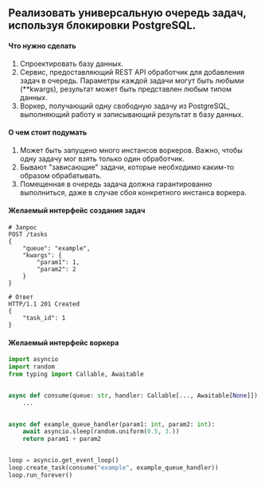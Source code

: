 ## Реализовать универсальную очередь задач, используя блокировки PostgreSQL.

#### Что нужно сделать
1) Спроектировать базу данных.
2) Сервис, предоставляющий REST API обработчик для добавления задач в очередь. Параметры каждой задачи могут быть любыми (**kwargs), результат может быть представлен любым типом данных.
3) Воркер, получающий одну свободную задачу из PostgreSQL, выполняющий работу и записывающий результат в базу данных.

#### О чем стоит подумать
1) Может быть запущено много инстансов воркеров. Важно, чтобы одну задачу мог взять только один обработчик.
2) Бывают "зависающие" задачи, которые необходимо каким-то образом обрабатывать.
3) Помещенная в очередь задача должна гарантированно выполниться, даже в случае сбоя конкретного инстанса воркера.

#### Желаемый интерфейс создания задач
```
# Запрос
POST /tasks
{
	"queue": "example",
	"kwargs": {
		"param1": 1,
		"param2": 2
	}
}

# Ответ
HTTP/1.1 201 Created
{
    "task_id": 1
}
```

#### Желаемый интерфейс воркера
```python
import asyncio
import random
from typing import Callable, Awaitable


async def consume(queue: str, handler: Callable[..., Awaitable[None]]):
    ...


async def example_queue_handler(param1: int, param2: int):
    await asyncio.sleep(random.uniform(0.5, 3.))
    return param1 + param2


loop = asyncio.get_event_loop()
loop.create_task(consume("example", example_queue_handler))
loop.run_forever()
```

